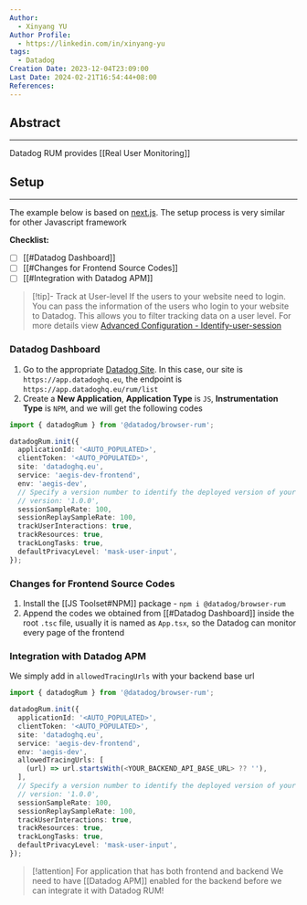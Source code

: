 ```yaml
---
Author:
  - Xinyang YU
Author Profile:
  - https://linkedin.com/in/xinyang-yu
tags:
  - Datadog
Creation Date: 2023-12-04T23:09:00
Last Date: 2024-02-21T16:54:44+08:00
References: 
---
```

## Abstract
---
Datadog RUM provides [[Real User Monitoring]]


## Setup
---
The example below is based on [next.js](https://nextjs.org/). The setup process is very similar for other Javascript framework

**Checklist:**
- [ ] [[#Datadog Dashboard]]
- [ ] [[#Changes for Frontend Source Codes]]
- [ ] [[#Integration with Datadog APM]]

>[!tip]- Track at User-level
> If the users to your website need to login. You can pass the information of the users who login to your website to Datadog. This allows you to filter tracking data on a user level. For more details view [Advanced Configuration - Identify-user-session](https://docs.datadoghq.com/real_user_monitoring/browser/advanced_configuration/?tab=npm#identify-user-session)
### Datadog Dashboard
1. Go to the appropriate [Datadog Site](https://docs.datadoghq.com/getting_started/site/#access-the-datadog-site). In this case, our site is `https://app.datadoghq.eu`, the endpoint is `https://app.datadoghq.eu/rum/list`
2. Create a **New Application**,  **Application Type** is `JS`, **Instrumentation Type** is `NPM`, and we will get the following codes
```typescript
import { datadogRum } from '@datadog/browser-rum';

datadogRum.init({
  applicationId: '<AUTO_POPULATED>',
  clientToken: '<AUTO_POPULATED>',
  site: 'datadoghq.eu',
  service: 'aegis-dev-frontend',
  env: 'aegis-dev',
  // Specify a version number to identify the deployed version of your application in Datadog
  // version: '1.0.0',
  sessionSampleRate: 100,
  sessionReplaySampleRate: 100,
  trackUserInteractions: true,
  trackResources: true,
  trackLongTasks: true,
  defaultPrivacyLevel: 'mask-user-input',
});
```

### Changes for Frontend Source Codes
1. Install the [[JS Toolset#NPM]] package - `npm i @datadog/browser-rum`
2. Append the codes we obtained from [[#Datadog Dashboard]] inside the root `.tsc` file, usually it is named as `App.tsx`, so the Datadog can monitor every page of the frontend

### Integration with Datadog APM
We simply add in `allowedTracingUrls` with your backend base url

```typescript {9-11}
import { datadogRum } from '@datadog/browser-rum';

datadogRum.init({
  applicationId: '<AUTO_POPULATED>',
  clientToken: '<AUTO_POPULATED>',
  site: 'datadoghq.eu',
  service: 'aegis-dev-frontend',
  env: 'aegis-dev',
  allowedTracingUrls: [
    (url) => url.startsWith(<YOUR_BACKEND_API_BASE_URL> ?? ''),
  ],
  // Specify a version number to identify the deployed version of your application in Datadog
  // version: '1.0.0',
  sessionSampleRate: 100,
  sessionReplaySampleRate: 100,
  trackUserInteractions: true,
  trackResources: true,
  trackLongTasks: true,
  defaultPrivacyLevel: 'mask-user-input',
});
```

>[!attention] For application that has both frontend and backend
>We need to have [[Datadog APM]] enabled for the backend before we can integrate it with Datadog RUM!
